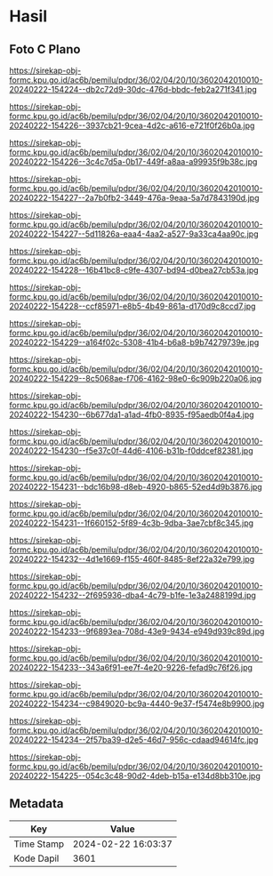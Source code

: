 # Hasil

## Foto C Plano

https://sirekap-obj-formc.kpu.go.id/ac6b/pemilu/pdpr/36/02/04/20/10/3602042010010-20240222-154224--db2c72d9-30dc-476d-bbdc-feb2a271f341.jpg

https://sirekap-obj-formc.kpu.go.id/ac6b/pemilu/pdpr/36/02/04/20/10/3602042010010-20240222-154226--3937cb21-9cea-4d2c-a616-e721f0f26b0a.jpg

https://sirekap-obj-formc.kpu.go.id/ac6b/pemilu/pdpr/36/02/04/20/10/3602042010010-20240222-154226--3c4c7d5a-0b17-449f-a8aa-a99935f9b38c.jpg

https://sirekap-obj-formc.kpu.go.id/ac6b/pemilu/pdpr/36/02/04/20/10/3602042010010-20240222-154227--2a7b0fb2-3449-476a-9eaa-5a7d7843190d.jpg

https://sirekap-obj-formc.kpu.go.id/ac6b/pemilu/pdpr/36/02/04/20/10/3602042010010-20240222-154227--5d11826a-eaa4-4aa2-a527-9a33ca4aa90c.jpg

https://sirekap-obj-formc.kpu.go.id/ac6b/pemilu/pdpr/36/02/04/20/10/3602042010010-20240222-154228--16b41bc8-c9fe-4307-bd94-d0bea27cb53a.jpg

https://sirekap-obj-formc.kpu.go.id/ac6b/pemilu/pdpr/36/02/04/20/10/3602042010010-20240222-154228--ccf85971-e8b5-4b49-861a-d170d9c8ccd7.jpg

https://sirekap-obj-formc.kpu.go.id/ac6b/pemilu/pdpr/36/02/04/20/10/3602042010010-20240222-154229--a164f02c-5308-41b4-b6a8-b9b74279739e.jpg

https://sirekap-obj-formc.kpu.go.id/ac6b/pemilu/pdpr/36/02/04/20/10/3602042010010-20240222-154229--8c5068ae-f706-4162-98e0-6c909b220a06.jpg

https://sirekap-obj-formc.kpu.go.id/ac6b/pemilu/pdpr/36/02/04/20/10/3602042010010-20240222-154230--6b677da1-a1ad-4fb0-8935-f95aedb0f4a4.jpg

https://sirekap-obj-formc.kpu.go.id/ac6b/pemilu/pdpr/36/02/04/20/10/3602042010010-20240222-154230--f5e37c0f-44d6-4106-b31b-f0ddcef82381.jpg

https://sirekap-obj-formc.kpu.go.id/ac6b/pemilu/pdpr/36/02/04/20/10/3602042010010-20240222-154231--bdc16b98-d8eb-4920-b865-52ed4d9b3876.jpg

https://sirekap-obj-formc.kpu.go.id/ac6b/pemilu/pdpr/36/02/04/20/10/3602042010010-20240222-154231--1f660152-5f89-4c3b-9dba-3ae7cbf8c345.jpg

https://sirekap-obj-formc.kpu.go.id/ac6b/pemilu/pdpr/36/02/04/20/10/3602042010010-20240222-154232--4d1e1669-f155-460f-8485-8ef22a32e799.jpg

https://sirekap-obj-formc.kpu.go.id/ac6b/pemilu/pdpr/36/02/04/20/10/3602042010010-20240222-154232--2f695936-dba4-4c79-b1fe-1e3a2488199d.jpg

https://sirekap-obj-formc.kpu.go.id/ac6b/pemilu/pdpr/36/02/04/20/10/3602042010010-20240222-154233--9f6893ea-708d-43e9-9434-e949d939c89d.jpg

https://sirekap-obj-formc.kpu.go.id/ac6b/pemilu/pdpr/36/02/04/20/10/3602042010010-20240222-154233--343a6f91-ee7f-4e20-9226-fefad9c76f26.jpg

https://sirekap-obj-formc.kpu.go.id/ac6b/pemilu/pdpr/36/02/04/20/10/3602042010010-20240222-154234--c9849020-bc9a-4440-9e37-f5474e8b9900.jpg

https://sirekap-obj-formc.kpu.go.id/ac6b/pemilu/pdpr/36/02/04/20/10/3602042010010-20240222-154234--2f57ba39-d2e5-46d7-956c-cdaad94614fc.jpg

https://sirekap-obj-formc.kpu.go.id/ac6b/pemilu/pdpr/36/02/04/20/10/3602042010010-20240222-154225--054c3c48-90d2-4deb-b15a-e134d8bb310e.jpg


## Metadata

| Key        | Value               |
| ---------- | ------------------- |
| Time Stamp | 2024-02-22 16:03:37 |
| Kode Dapil | 3601                |



